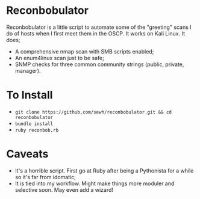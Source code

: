 Reconbobulator
===============

Reconbobulator is a little script to automate some of the "greeting" scans I do of hosts when I first meet them in the OSCP. It works on Kali Linux. It does;

* A comprehensive nmap scan with SMB scripts enabled;
* An enum4linux scan just to be safe;
* SNMP checks for three common community strings (public, private, manager).

# To Install

* `git clone https://github.com/sewh/reconbobulator.git && cd reconbobulator`
* `bundle install`
* `ruby reconbob.rb`

# Caveats

* It's a horrible script. First go at Ruby after being a Pythonista for a while so it's far from idomatic;
* It is tied into my workflow. Might make things more moduler and selective soon. May even add a wizard!